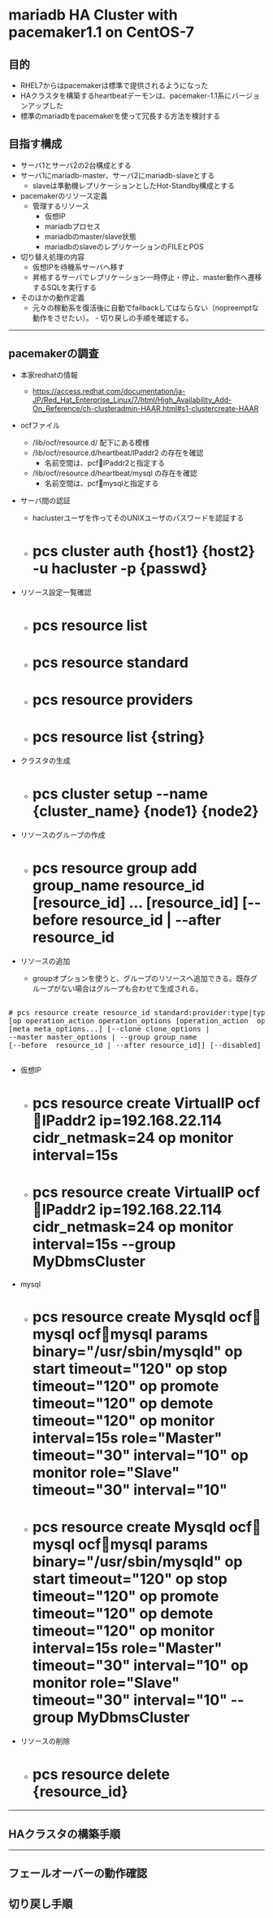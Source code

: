 # mariadb HA Cluster with pacemaker1.1 on CentOS-7

## 目的

- RHEL7からはpacemakerは標準で提供されるようになった
- HAクラスタを構築するheartbeatデーモンは、pacemaker-1.1系にバージョンアップした
- 標準のmariadbをpacemakerを使って冗長する方法を検討する

## 目指す構成

- サーバ1とサーバ2の2台構成とする
- サーバ1にmariadb-master、サーバ2にmariadb-slaveとする
  - slaveは準動機レプリケーションとしたHot-Standby構成とする
- pacemakerのリソース定義
  - 管理するリソース
    - 仮想IP
    - mariadbプロセス
    - mariadbのmaster/slave状態
    - mariadbのslaveのレプリケーションのFILEとPOS
- 切り替え処理の内容
  - 仮想IPを待機系サーバへ移す
  - 昇格するサーバでレプリケーション一時停止・停止、master動作へ遷移するSQLを実行する
- そのほかの動作定義
  - 元々の稼動系を復活後に自動でfailbackしてはならない（nopreemptな動作をさせたい）。  - 切り戻しの手順を確認する。

---

## pacemakerの調査

- 本家redhatの情報
  - ​https://access.redhat.com/documentation/ja-JP/Red_Hat_Enterprise_Linux/7/html/High_Availability_Add-On_Reference/ch-clusteradmin-HAAR.html#s1-clustercreate-HAAR

- ocfファイル
  - /lib/ocf/resource.d/ 配下にある模様
  - /lib/ocf/resource.d/heartbeat/IPaddr2 の存在を確認
    - 名前空間は、pcf:heartbeat:IPaddr2と指定する
  - /lib/ocf/resource.d/heartbeat/mysql の存在を確認
    - 名前空間は、pcf:heartbeat:mysqlと指定する

- サーバ間の認証
  - haclusterユーザを作ってそのUNIXユーザのパスワードを認証する
  - # pcs cluster auth {host1} {host2} -u hacluster -p {passwd}

- リソース設定一覧確認
  - # pcs resource list
  - # pcs resource standard
  - # pcs resource providers
  - # pcs resource list {string}

- クラスタの生成
  - # pcs cluster setup --name {cluster_name} {node1} {node2}

- リソースのグループの作成
  - # pcs resource group add group_name resource_id [resource_id] ... [resource_id] [--before resource_id | --after resource_id

- リソースの追加
  - groupオプションを使うと、グループのリソースへ追加できる。既存グループがない場合はグループも合わせて生成される。

<pre>

# pcs resource create resource_id standard:provider:type|type [resource options]
[op operation_action operation_options [operation_action  operation_options]...]
[meta meta_options...] [--clone clone_options |
--master master_options | --group group_name
[--before  resource_id | --after resource_id]] [--disabled]

</pre>

  - 仮想IP
    - # pcs resource create VirtualIP ocf:heartbeat:IPaddr2 ip=192.168.22.114 cidr_netmask=24 op monitor interval=15s
    - # pcs resource create VirtualIP ocf:heartbeat:IPaddr2 ip=192.168.22.114 cidr_netmask=24 op monitor interval=15s --group MyDbmsCluster

  - mysql
    - # pcs resource create Mysqld ocf:heartbeat:mysql ocf:heartbeat:mysql params binary="/usr/sbin/mysqld" op start timeout="120" op stop timeout="120" op promote timeout="120" op demote timeout="120" op monitor interval=15s role="Master" timeout="30" interval="10" op monitor role="Slave" timeout="30" interval="10"
    - # pcs resource create Mysqld ocf:heartbeat:mysql ocf:heartbeat:mysql params binary="/usr/sbin/mysqld" op start timeout="120" op stop timeout="120" op promote timeout="120" op demote timeout="120" op monitor interval=15s role="Master" timeout="30" interval="10" op monitor role="Slave" timeout="30" interval="10" --group MyDbmsCluster

- リソースの削除
  - # pcs resource delete {resource_id}
                

---

## HAクラスタの構築手順


---

## フェールオーバーの動作確認


## 切り戻し手順

